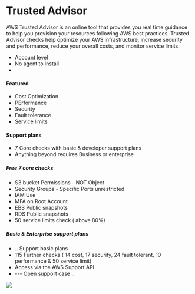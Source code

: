 # Trusted Advisor

AWS Trusted Advisor is an online tool that provides you real time guidance to help you provision your resources following AWS best practices. Trusted Advisor checks help optimize your AWS infrastructure, increase security and performance, reduce your overall costs, and monitor service limits.


- Account level
- No agent to install
-

#### Featured

 * Cost Optimization
 * PErformance
* Security
* Fault tolerance
* Service limits

#### Support plans
* 7 Core checks with basic & developer support plans
* Anything beyond requires Business or enterprise


##### Free 7 core checks
* S3 bucket Permissions  - NOT Object
* Security Groups - Specific Ports unrestricted
* IAM Use
* MFA on Root Account
* EBS Public snapshots
* RDS Public snapshots
* 50 service limits check ( above 80%)

##### Basic & Enterprise support plans
* .. Support basic plans
* 115 Further checks ( 14 cost, 17 security, 24 fault tolerant, 10 performance & 50 service limit)
* Access via the AWS Support API
* --- Open support case .. 


![](../images/2021-09-01-20-27-51.png)